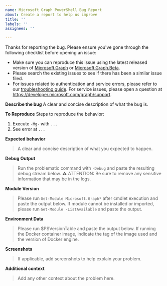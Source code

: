 ```yaml
---
name: Microsoft Graph PowerShell Bug Report
about: Create a report to help us improve
title: ''
labels: ''
assignees: ''

---
```


Thanks for reporting the bug. Please ensure you've gone through the following checklist before opening an issue:
- Make sure you can reproduce this issue using the latest released version of [Microsoft.Graph](https://www.powershellgallery.com/packages/Microsoft.Graph) or [Microsoft.Graph.Beta](https://www.powershellgallery.com/packages/Microsoft.Graph).
- Please search the existing issues to see if there has been a similar issue filed.
- For issues related to authentication and service errors, please refer to our [troubleshooting guide](https://learn.microsoft.com/powershell/microsoftgraph/troubleshooting). For service issues, please open a question at https://developer.microsoft.com/graph/support.

**Describe the bug**
A clear and concise description of what the bug is.

**To Reproduce**
Steps to reproduce the behavior:
1. Execute `-Mg-` with `...`
2. See error at `...`

**Expected behavior**
> A clear and concise description of what you expected to happen.

**Debug Output**
> Run the problematic command with `-Debug` and paste the resulting debug stream below.
> ⚠ ATTENTION: Be sure to remove any sensitive information that may be in the logs.

**Module Version**
> Please run `Get-Module Microsoft.Graph*` after cmdlet execution and paste the output below.
> If module cannot be installed or imported, please run `Get-Module -ListAvailable` and paste the output.

**Environment Data**
> Please run $PSVersionTable and paste the output below. If running the Docker container image, indicate the tag of the image used and the version of Docker engine.

**Screenshots**
> If applicable, add screenshots to help explain your problem.

**Additional context**
> Add any other context about the problem here.
